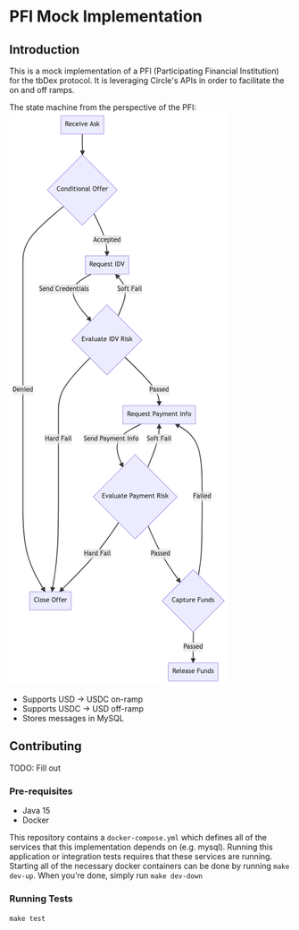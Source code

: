 # PFI Mock Implementation

## Introduction
This is a mock implementation of a PFI (Participating Financial Institution) for the tbDex protocol. It is leveraging Circle's APIs in order to facilitate the on and off ramps.

The state machine from the perspective of the PFI:
![Screenshot](state-machine.png)

- Supports USD -> USDC on-ramp
- Supports USDC -> USD off-ramp
- Stores messages in MySQL

## Contributing
TODO: Fill out

### Pre-requisites
- Java 15
- Docker

This repository contains a `docker-compose.yml` which defines all of the services that this implementation depends on (e.g. mysql). Running this application or integration tests requires that these services are running. Starting all of the necessary docker containers can be done by running `make dev-up`. When you're done, simply run `make dev-down`

### Running Tests
`make test`
